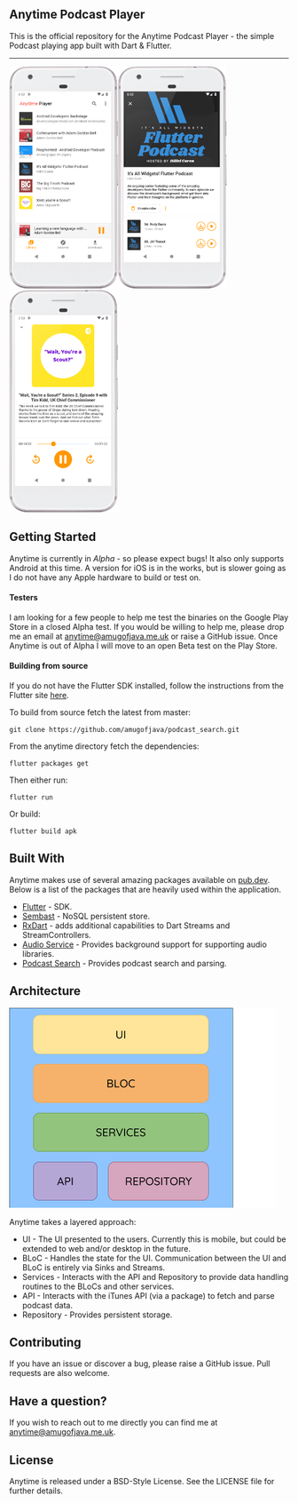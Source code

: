 ## Anytime Podcast Player

This is the official repository for the Anytime Podcast Player - the simple Podcast playing app built with Dart & Flutter.
***
![screenshot1.png](docs/screenshot1.png)![screenshot2.png](docs/screenshot2.png)
![screenshot3.png](docs/screenshot3.png)

## Getting Started

Anytime is currently in *Alpha* - so please expect bugs! It also only supports Android at this time.
A version for iOS is in the works, but is slower going as I do not have any Apple
hardware to build or test on.

#### Testers

I am looking for a few people to help me test the binaries on the Google Play Store
in a closed Alpha test. If you would be willing to help me, please drop me an email
at [anytime@amugofjava.me.uk](mailto:anytime@amugofjava.me.uk) or raise a GitHub issue.
Once Anytime is out of Alpha I will move to an open Beta test on the Play Store.

#### Building from source

If you do not have the Flutter SDK installed, follow the instructions from the
Flutter site [here](https://flutter.dev/docs/get-started/install).

To build from source fetch the latest from master:

```
git clone https://github.com/amugofjava/podcast_search.git
```

From the anytime directory fetch the dependencies:

```
flutter packages get
```

Then either run:

```
flutter run
```

Or build:

```
flutter build apk
```


## Built With

Anytime makes use of several amazing packages available on [pub.dev](https://pub.dev). Below is a list of the packages that
are heavily used within the application.

* [Flutter](https://flutter.dev/) - SDK.
* [Sembast](https://pub.dev/packages/sembast) - NoSQL persistent store.
* [RxDart](https://pub.dev/packages/rxdart) - adds additional capabilities to Dart Streams and StreamControllers.
* [Audio Service](https://pub.dev/packages/audio_service) - Provides background support for supporting audio libraries.
* [Podcast Search](https://pub.dev/packages/podcast_search) - Provides podcast search and parsing.

## Architecture

![architecture.png](docs/architecture_small.png)

Anytime takes a layered approach:

* UI - The UI presented to the users. Currently this is mobile, but could be extended to web and/or desktop in the future.
* BLoC - Handles the state for the UI. Communication between the UI and BLoC is entirely via Sinks and Streams.
* Services - Interacts with the API and Repository to provide data handling routines to the BLoCs and other services.
* API - Interacts with the iTunes API (via a package) to fetch and parse podcast data.
* Repository - Provides persistent storage.

## Contributing

If you have an issue or discover a bug, please raise a GitHub issue. Pull requests are also welcome.

## Have a question?

If you wish to reach out to me directly you can find me at [anytime@amugofjava.me.uk](mailto:anytime@amugofjava.me.uk).

## License

Anytime is released under a BSD-Style License. See the LICENSE file for further details.